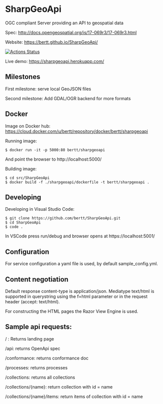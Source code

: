 # SharpGeoApi

OGC compliant Server providing an API to geospatial data 

Spec: http://docs.opengeospatial.org/is/17-069r3/17-069r3.html

Website: https://bertt.github.io/SharpGeoApi/

[![Actions Status](https://github.com/bertt/SharpGeoApi/workflows/SharpGeoApi%20build/badge.svg)](https://github.com/bertt/SharpGeoApi/actions)

Live demo: https://sharpgeoapi.herokuapp.com/

## Milestones

First milestone: serve local GeoJSON files 

Second milestone: Add GDAL/OGR backend for more formats 

## Docker 

Image on Docker hub: https://cloud.docker.com/u/bertt/repository/docker/bertt/sharpgeoapi

Running image:

```
$ docker run -it -p 5000:80 bertt/sharpgeoapi 
```

And point the browser to http://localhost:5000/

Building image: 

```
$ cd src/SharpGeoApi
$ docker build -f ./sharpgeoapi/dockerfile -t bertt/sharpgeoapi .
```

## Developing

Developing in Visual Studio Code:

```
$ git clone https://github.com/bertt/SharpGeoApi.git
$ cd SharpGeoApi
$ code .
```

In VSCode press run/debug and browser opens at https://localhost:5001/

## Configuration

For service configuration a yaml file is used, by default sample_config.yml.


## Content negotiation

Default response content-type is application/json. Mediatype text/html is supported in querystring using the f=html parameter or in the request header (accept: text/html).

For constructing the HTML pages the Razor View Engine is used.

## Sample api requests:

/ : Returns landing page

/api: returns OpenApi spec

/conformance: returns conformance doc

/processes: returns processes 

/collections: returns all collections

/collections/{name}: return collection with id = name

/collections/{name}/items: return items of collection with id = name
